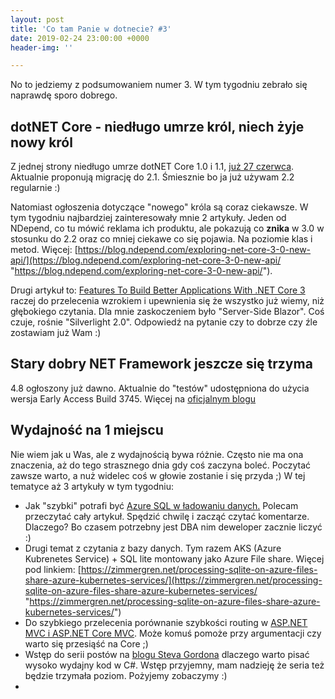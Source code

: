 ```yaml
---
layout: post
title: 'Co tam Panie w dotnecie? #3'
date: 2019-02-24 23:00:00 +0000
header-img: ''

---
```

No to jedziemy z podsumowaniem numer 3. W tym tygodniu zebrało się naprawdę sporo dobrego.

## dotNET Core - niedługo umrze król, niech żyje nowy król

Z jednej strony niedługo umrze dotNET Core 1.0 i 1.1, [już 27 czerwca](https://devblogs.microsoft.com/dotnet/net-core-1-0-and-1-1-will-reach-end-of-life-on-june-27-2019/). Aktualnie proponują migrację do 2.1. Śmiesznie bo ja już używam 2.2 regularnie :)

Natomiast ogłoszenia dotyczące "nowego" króla są coraz ciekawsze. W tym tygodniu najbardziej zainteresowały mnie 2 artykuły. Jeden od NDepend, co tu mówić reklama ich produktu, ale pokazują co **znika** w 3.0 w stosunku do 2.2 oraz co mniej ciekawe co się pojawia. Na poziomie klas i metod. Więcej: [https://blog.ndepend.com/exploring-net-core-3-0-new-api/](https://blog.ndepend.com/exploring-net-core-3-0-new-api/ "https://blog.ndepend.com/exploring-net-core-3-0-new-api/").

Drugi artykuł to: [Features To Build Better Applications With .NET Core 3](https://hackernoon.com/features-to-build-better-applications-with-net-core-3-dc320740e0a9) raczej do przelecenia wzrokiem i upewnienia się że wszystko już wiemy, niż głębokiego czytania. Dla mnie zaskoczeniem było "Server-Side Blazor". Coś czuje, rośnie "Silverlight 2.0". Odpowiedź na pytanie czy to dobrze czy źle zostawiam już Wam :)

## Stary dobry NET Framework jeszcze się trzyma

4\.8 ogłoszony już dawno. Aktualnie do "testów" udostępniona do użycia wersja Early Access Build 3745. Więcej na [oficjalnym blogu ](https://devblogs.microsoft.com/dotnet/announcing-net-framework-4-8-early-access-build-3745/)

## Wydajność na 1 miejscu

Nie wiem jak u Was, ale z wydajnością bywa różnie. Często nie ma ona znaczenia, aż do tego strasznego dnia gdy coś zaczyna boleć. Poczytać zawsze warto, a nuż widelec coś w głowie zostanie i się przyda ;) W tej tematyce aż 3 artykuły w tym tygodniu:

* Jak "szybki" potrafi być [Azure SQL w ładowaniu danych.](https://www.brentozar.com/archive/2019/02/how-fast-can-a-21468-mo-azure-sql-db-load-data/) Polecam przeczytać cały artykuł. Spędzić chwilę i zacząć czytać komentarze. Dlaczego? Bo czasem potrzebny jest DBA nim deweloper zacznie liczyć :)
* Drugi temat z czytania z bazy danych. Tym razem AKS (Azure Kubrenetes Service) + SQL lite montowany jako Azure File share. Więcej pod linkiem: [https://zimmergren.net/processing-sqlite-on-azure-files-share-azure-kubernetes-services/](https://zimmergren.net/processing-sqlite-on-azure-files-share-azure-kubernetes-services/ "https://zimmergren.net/processing-sqlite-on-azure-files-share-azure-kubernetes-services/")
* Do szybkiego przelecenia porównanie szybkości routing w [ASP.NET MVC i ASP.NET Core MVC](https://www.khalidabuhakmeh.com/comparing-asp-net-core-routing-performance-to-asp-net-mvc). Może komuś pomoże przy argumentacji czy warto się przesiąść na Core ;)
* Wstęp do serii postów na [blogu Steva Gordona](https://www.stevejgordon.co.uk/motivations-for-writing-high-performance-csharp-code) dlaczego warto pisać wysoko wydajny kod w C#. Wstęp przyjemny, mam nadzieję że seria też będzie trzymała poziom. Pożyjemy zobaczymy :)
* 